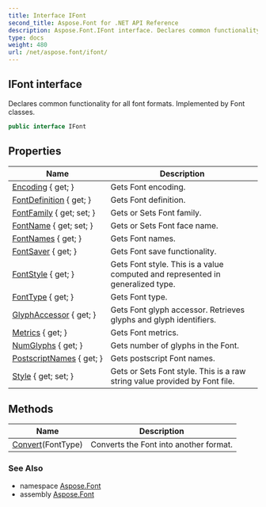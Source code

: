 ```yaml
---
title: Interface IFont
second_title: Aspose.Font for .NET API Reference
description: Aspose.Font.IFont interface. Declares common functionality for all font formats. Implemented by Font classes
type: docs
weight: 480
url: /net/aspose.font/ifont/
---
```

## IFont interface

Declares common functionality for all font formats. Implemented by Font classes.

```csharp
public interface IFont
```

## Properties

| Name | Description |
| --- | --- |
| [Encoding](../../aspose.font/ifont/encoding/) { get; } | Gets Font encoding. |
| [FontDefinition](../../aspose.font/ifont/fontdefinition/) { get; } | Gets Font definition. |
| [FontFamily](../../aspose.font/ifont/fontfamily/) { get; set; } | Gets or Sets Font family. |
| [FontName](../../aspose.font/ifont/fontname/) { get; set; } | Gets or Sets Font face name. |
| [FontNames](../../aspose.font/ifont/fontnames/) { get; } | Gets Font names. |
| [FontSaver](../../aspose.font/ifont/fontsaver/) { get; } | Gets Font save functionality. |
| [FontStyle](../../aspose.font/ifont/fontstyle/) { get; } | Gets Font style. This is a value computed and represented in generalized type. |
| [FontType](../../aspose.font/ifont/fonttype/) { get; } | Gets Font type. |
| [GlyphAccessor](../../aspose.font/ifont/glyphaccessor/) { get; } | Gets Font glyph accessor. Retrieves glyphs and glyph identifiers. |
| [Metrics](../../aspose.font/ifont/metrics/) { get; } | Gets Font metrics. |
| [NumGlyphs](../../aspose.font/ifont/numglyphs/) { get; } | Gets number of glyphs in the Font. |
| [PostscriptNames](../../aspose.font/ifont/postscriptnames/) { get; } | Gets postscript Font names. |
| [Style](../../aspose.font/ifont/style/) { get; set; } | Gets or Sets Font style. This is a raw string value provided by Font file. |

## Methods

| Name | Description |
| --- | --- |
| [Convert](../../aspose.font/ifont/convert/)(FontType) | Converts the Font into another format. |

### See Also

* namespace [Aspose.Font](../../aspose.font/)
* assembly [Aspose.Font](../../)


